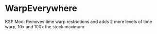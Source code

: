 # WarpEverywhere
KSP Mod: Removes time warp restrictions and adds 2 more levels of time warp, 10x and 100x the stock maximum.
